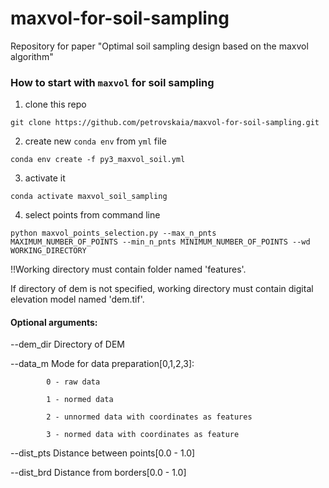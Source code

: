 # maxvol-for-soil-sampling
Repository for paper "Optimal soil sampling design based on the maxvol algorithm"


### How to start with `maxvol` for  soil sampling

1) clone this repo
 
`git clone https://github.com/petrovskaia/maxvol-for-soil-sampling.git`

2) create new `conda env` from `yml` file 

`conda env create -f py3_maxvol_soil.yml`

3) activate it 

`conda activate maxvol_soil_sampling`

4) select points from command line

`python maxvol_points_selection.py --max_n_pnts MAXIMUM_NUMBER_OF_POINTS --min_n_pnts MINIMUM_NUMBER_OF_POINTS --wd WORKING_DIRECTORY`

!!Working directory must contain folder named 'features'.

If directory of dem is not specified, working directory must contain digital elevation model named 'dem.tif'.

#### Optional arguments:

--dem_dir Directory of DEM 

--data_m Mode for data preparation[0,1,2,3]:

            0 - raw data
            
            1 - normed data
            
            2 - unnormed data with coordinates as features
            
            3 - normed data with coordinates as feature 
            
 --dist_pts Distance between points[0.0 - 1.0]
 
 --dist_brd Distance from borders[0.0 - 1.0]
